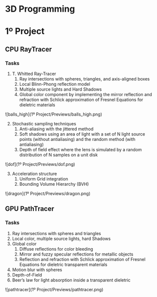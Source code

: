 # 3D Programming

# 1º Project
## CPU RayTracer
### Tasks

1. T. Whitted Ray-Tracer
    1. Ray intersections with spheres, triangles, and axis-aligned boxes
    2. Local Blinn-Phong reflection model 
    3. Multiple source lights and Hard Shadows
    4. Global color component by implementing the mirror reflection and refraction with
Schlick approximation of Fresnel Equations for dieletric materials

![balls_high](1º Project/Previews/balls_high.png)

2. Stochastic sampling techniques
    1. Anti-aliasing with the jittered method
    2. Soft shadows using an area of light with a set of N light source points (without
antialiasing) and the random method (with antialiasing)
    3. Depth of field effect where the lens is simulated by a random distribution of N
samples on a unit disk 

![dof](1º Project/Previews/dof.png)

3. Acceleration structure
    1. Uniform Grid integration
    2. Bounding Volume Hierarchy (BVH)

![dragon](1º Project/Previews/dragon.png)

## GPU PathTracer

### Tasks

1. Ray intersections with spheres and triangles
2. Local color, multiple source lights, hard Shadows
3. Global color
    1. Diffuse reflections for color bleeding
    2. Mirror and fuzzy specular reflections for metallic objects
    3. Reflection and refraction with Schlick approximation of Fresnel Equations for dieletric
transparent materials
4. Motion blur with spheres
5. Depth-of-Field
6. Beer’s law for light absorption inside a transparent dieletric 

![pathtracer](1º Project/Previews/pathtracer.png)
